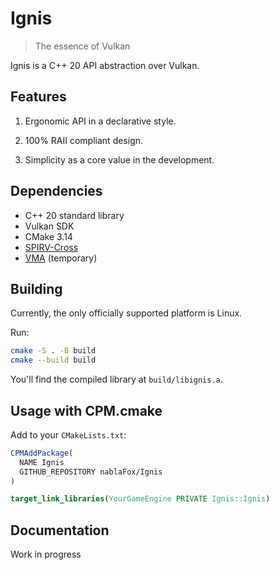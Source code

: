 # Ignis

> The essence of Vulkan

Ignis is a C++ 20 API abstraction over Vulkan.

## Features

1. Ergonomic API in a declarative style.

2. 100% RAII compliant design.

3. Simplicity as a core value in the development.

## Dependencies

- C++ 20 standard library
- Vulkan SDK
- CMake 3.14
- [SPIRV-Cross](https://github.com/KhronosGroup/SPIRV-Cross)
- [VMA](https://github.com/GPUOpen-LibrariesAndSDKs/VulkanMemoryAllocator) (temporary)

## Building

Currently, the only officially supported platform is Linux. 

Run:

```sh
cmake -S . -B build
cmake --build build
```

You'll find the compiled library at `build/libignis.a`.

## Usage with CPM.cmake

Add to your `CMakeLists.txt`:

```cmake
CPMAddPackage(
  NAME Ignis
  GITHUB_REPOSITORY nablaFox/Ignis
)

target_link_libraries(YourGameEngine PRIVATE Ignis::Ignis)
```

## Documentation

Work in progress
